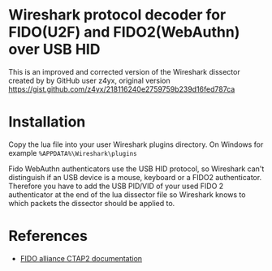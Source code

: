 # Wireshark protocol decoder for FIDO(U2F) and FIDO2(WebAuthn) over USB HID

This is an improved and corrected version of the Wireshark dissector created by by GitHub user z4yx, original version https://gist.github.com/z4yx/218116240e2759759b239d16fed787ca

# Installation 

Copy the lua file into your user Wireshark plugins directory.
On Windows for example `%APPDATA%\Wireshark\plugins`

Fido WebAuthn authenticators use the USB HID protocol, so Wireshark can't distinguish if an USB device is a mouse, keyboard or a FIDO2 authenticator. Therefore you have to add the USB PID/VID of your used FIDO 2 authenticator at the end of the lua dissector file so Wireshark knows to which packets the dissector should be applied to.

# References

* [FIDO alliance CTAP2 documentation](https://fidoalliance.org/specs/fido-v2.0-ps-20190130/fido-client-to-authenticator-protocol-v2.0-ps-20190130.pdf)